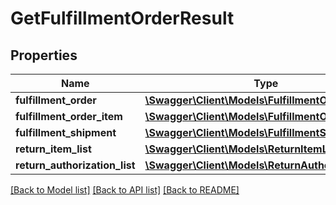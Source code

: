 # GetFulfillmentOrderResult

## Properties
Name | Type | Description | Notes
------------ | ------------- | ------------- | -------------
**fulfillment_order** | [**\Swagger\Client\Models\FulfillmentOrder**](FulfillmentOrder.md) |  | 
**fulfillment_order_item** | [**\Swagger\Client\Models\FulfillmentOrderItemList**](FulfillmentOrderItemList.md) |  | 
**fulfillment_shipment** | [**\Swagger\Client\Models\FulfillmentShipmentList**](FulfillmentShipmentList.md) |  | [optional] 
**return_item_list** | [**\Swagger\Client\Models\ReturnItemList**](ReturnItemList.md) |  | 
**return_authorization_list** | [**\Swagger\Client\Models\ReturnAuthorizationList**](ReturnAuthorizationList.md) |  | 

[[Back to Model list]](../../README.md#documentation-for-models) [[Back to API list]](../../README.md#documentation-for-api-endpoints) [[Back to README]](../../README.md)

